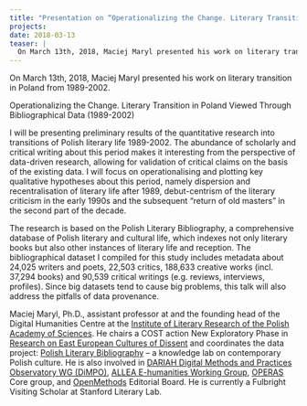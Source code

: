 ```yaml
---
title: "Presentation on “Operationalizing the Change. Literary Transition in Poland Viewed Through Bibliographical Data (1989-2002)”"
projects: 
date: 2018-03-13
teaser: |
  On March 13th, 2018, Maciej Maryl presented his work on literary transition in Poland from 1989-2002.
---
```


On March 13th, 2018, Maciej Maryl presented his work on literary transition in Poland from 1989-2002.

Operationalizing the Change. Literary Transition in Poland Viewed Through Bibliographical Data (1989-2002)

I will be presenting preliminary results of the quantitative research into transitions of Polish literary life 1989-2002. The abundance of scholarly and critical writing about this period makes it interesting from the perspective of data-driven research, allowing for validation of critical claims on the basis of the existing data. I will focus on operationalising and plotting key qualitative hypotheses about this period, namely dispersion and recentralisation of literary life after 1989, debut-centrism of the literary criticism in the early 1990s and the subsequent “return of old masters” in the second part of the decade.

The research is based on the Polish Literary Bibliography, a comprehensive database of Polish literary and cultural life, which indexes not only literary books but also other instances of literary life and reception. The bibliographical dataset I compiled for this study includes metadata about 24,025 writers and poets, 22,503 critics, 188,633 creative works (incl. 37,294 books) and 90,539 critical writings (e.g. reviews, interviews, profiles). Since big datasets tend to cause big problems, this talk will also address the pitfalls of data provenance.

Maciej Maryl, Ph.D., assistant professor at and the founding head of the Digital Humanities Centre at the [Institute of Literary Research of the Polish Academy of Sciences](http://chc.ibl.waw.pl/en/). He chairs a COST action New Exploratory Phase in [Research on East European Cultures of Dissent](http://www.cost.eu/COST_Actions/ca/CA16213) and coordinates the data project: [Polish Literary Bibliography](http://chc.ibl.waw.pl/en/projects/pbl-lab/) – a knowledge lab on contemporary Polish culture. He is also involved in [DARIAH Digital Methods and Practices Observatory WG (DiMPO)](https://dariahre.hypotheses.org/working-groups/digital-methods-practices-and-ontologies), [ALLEA E-humanities Working Group](http://www.allea.org/working-groups/overview/working-group-e-humanities/), [OPERAS](http://operas.hypotheses.org/) Core group, and [OpenMethods](http://openmethods.dariah.eu/) Editorial Board. He is currently a Fulbright Visiting Scholar at Stanford Literary Lab.